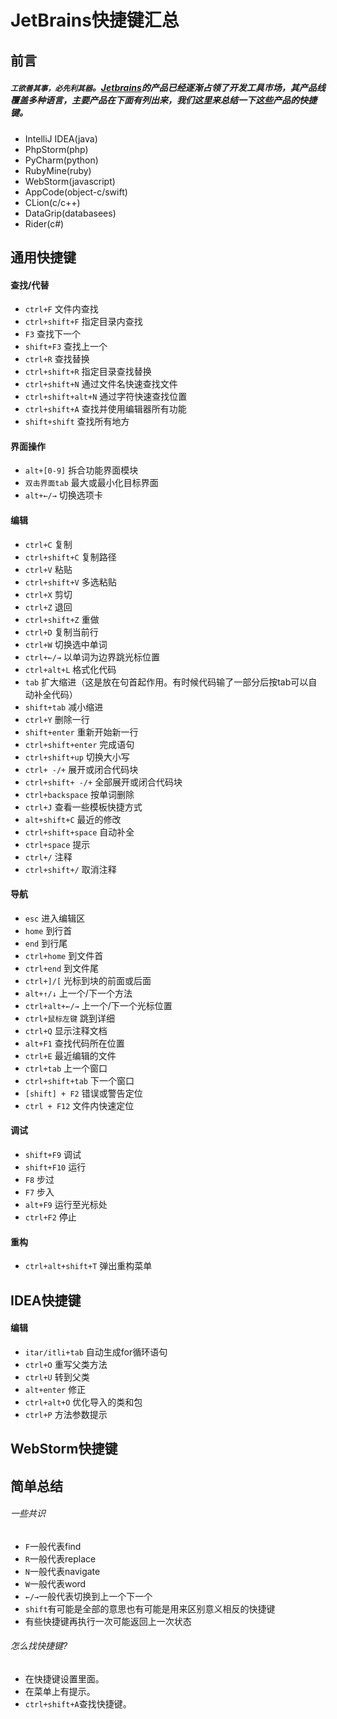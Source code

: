 # JetBrains快捷键汇总                                       



## 前言

##### `工欲善其事，必先利其器`。[Jetbrains](https://www.jetbrains.com/)的产品已经逐渐占领了开发工具市场，其产品线覆盖多种语言，主要产品在下面有列出来，我们这里来总结一下这些产品的快捷键。

- IntelliJ IDEA(java)
- PhpStorm(php)
- PyCharm(python)
- RubyMine(ruby)
- WebStorm(javascript)
- AppCode(object-c/swift)
- CLion(c/c++)
- DataGrip(databasees)
- Rider(c#)

## 通用快捷键

#### 查找/代替

- `ctrl+F` 文件内查找
- `ctrl+shift+F` 指定目录内查找
- `F3` 查找下一个
- `shift+F3` 查找上一个
- `ctrl+R` 查找替换
- `ctrl+shift+R` 指定目录查找替换
- `ctrl+shift+N` 通过文件名快速查找文件
- `ctrl+shift+alt+N` 通过字符快速查找位置
- `ctrl+shift+A` 查找并使用编辑器所有功能
- `shift+shift` 查找所有地方

#### 界面操作

- `alt+[0-9]` 拆合功能界面模块
- `双击界面tab` 最大或最小化目标界面
- `alt+←/→` 切换选项卡

#### 编辑

- `ctrl+C` 复制
- `ctrl+shift+C` 复制路径
- `ctrl+V` 粘贴
- `ctrl+shift+V` 多选粘贴
- `ctrl+X` 剪切
- `ctrl+Z` 退回
- `ctrl+shift+Z` 重做
- `ctrl+D` 复制当前行
- `ctrl+W` 切换选中单词
- `ctrl+←/→` 以单词为边界跳光标位置
- `ctrl+alt+L` 格式化代码
- `tab` 扩大缩进（这是放在句首起作用。有时候代码输了一部分后按tab可以自动补全代码）
- `shift+tab` 减小缩进
- `ctrl+Y` 删除一行
- `shift+enter` 重新开始新一行
- `ctrl+shift+enter` 完成语句
- `ctrl+shift+up` 切换大小写
- `ctrl+ -/+` 展开或闭合代码块
- `ctrl+shift+ -/+` 全部展开或闭合代码块
- `ctrl+backspace` 按单词删除
- `ctrl+J` 查看一些模板快捷方式
- `alt+shift+C` 最近的修改
- `ctrl+shift+space` 自动补全
- `ctrl+space` 提示
- `ctrl+/` 注释
- `ctrl+shift+/` 取消注释

#### 导航

- `esc` 进入编辑区
- `home` 到行首
- `end` 到行尾
- `ctrl+home` 到文件首
- `ctrl+end` 到文件尾
- `ctrl+]/[` 光标到块的前面或后面
- `alt+↑/↓` 上一个/下一个方法
- `ctrl+alt+←/→` 上一个/下一个光标位置
- `ctrl+鼠标左键` 跳到详细
- `ctrl+Q` 显示注释文档
- `alt+F1` 查找代码所在位置
- `ctrl+E` 最近编辑的文件
- `ctrl+tab` 上一个窗口
- `ctrl+shift+tab` 下一个窗口
- `[shift] + F2` 错误或警告定位
- `ctrl + F12` 文件内快速定位

#### 调试

- `shift+F9` 调试
- `shift+F10` 运行
- `F8` 步过
- `F7` 步入
- `alt+F9` 运行至光标处
- `ctrl+F2` 停止

#### 重构

- `ctrl+alt+shift+T` 弹出重构菜单

## IDEA快捷键

#### 编辑

- `itar/itli+tab` 自动生成for循环语句
- `ctrl+O` 重写父类方法
- `ctrl+U` 转到父类
- `alt+enter` 修正
- `ctrl+alt+O` 优化导入的类和包
- `ctrl+P` 方法参数提示

## WebStorm快捷键

## 简单总结

###### 一些共识

- `F`一般代表find
- `R`一般代表replace
- `N`一般代表navigate
- `W`一般代表word
- `←/→`一般代表切换到上一个下一个
- `shift`有可能是全部的意思也有可能是用来区别意义相反的快捷键
- 有些快捷键再执行一次可能返回上一次状态

###### 怎么找快捷键?

- 在快捷键设置里面。
- 在菜单上有提示。
- `ctrl+shift+A`查找快捷键。